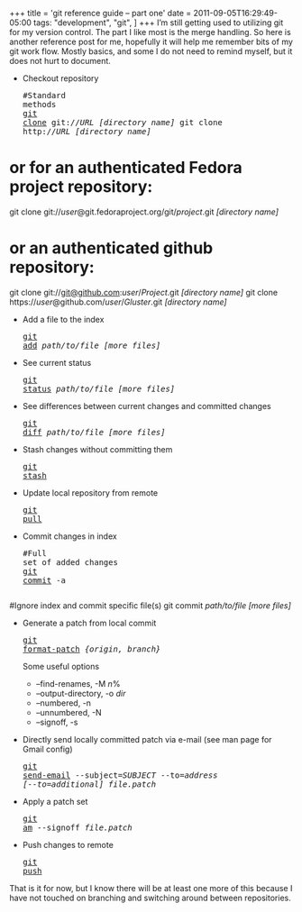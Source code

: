 +++
title = 'git reference guide &#8211; part one'
date = 2011-09-05T16:29:49-05:00
tags:
  "development",
  "git",
]
+++
I&#8217;m still getting used to utilizing git for my version control. The part I like most is the merge handling. So here is another reference post for me, hopefully it will help me remember bits of my git work flow. Mostly basics, and some I do not need to remind myself, but it does not hurt to document.

  * Checkout repository <pre class="lang:sh decode:true " >#Standard methods
<a title="git-clone man page" href="http://www.kernel.org/pub/software/scm/git/docs/git-clone.html">git clone</a> git://<em>URL</em> <em>[directory name]</em>
git clone http://<em>URL</em> <em>[directory name]</em>

# or for an authenticated Fedora project repository:
git clone git://<em>user</em>@git.fedoraproject.org/git/<em>project</em>.git <em>[directory name]</em>

# or an authenticated github repository:
git clone git://git@github.com:<em>user</em>/<em>Project</em>.git <em>[directory name]</em>
git clone https://<em>user</em>@github.com/<em>user</em>/<em>Gluster</em>.git <em>[directory name]</em></pre>

  * Add a file to the index <pre class="lang:sh decode:true " ><a title="git add man page" href="http://www.kernel.org/pub/software/scm/git/docs/git-add.html">git add</a> <em>path/to/file</em> <em>[more files]</em></pre>

  * See current status <pre class="lang:sh decode:true " ><a title="git status man page" href="http://www.kernel.org/pub/software/scm/git/docs/git-status.html">git status</a> <em>path/to/file</em> <em>[more files]</em></pre>

  * See differences between current changes and committed changes <pre class="lang:sh decode:true " ><a title="git diff man page" href="http://www.kernel.org/pub/software/scm/git/docs/git-diff.html">git diff</a> <em>path/to/file</em> <em>[more files]</em></pre>

  * Stash changes without committing them <pre class="lang:sh decode:true " ><a title="git stash man page" href="http://www.kernel.org/pub/software/scm/git/docs/git-stash.html">git stash</a></pre>

  * Update local repository from remote <pre class="lang:sh decode:true " ><a title="git pull man page" href="http://www.kernel.org/pub/software/scm/git/docs/git-pull.html">git pull</a></pre>

  * Commit changes in index <pre class="lang:sh decode:true " >#Full set of added changes
<a title="git commit man page" href="http://www.kernel.org/pub/software/scm/git/docs/git-commit.html">git commit</a> -a

#Ignore index and commit specific file(s)
git commit <em>path/to/file</em> <em>[more files]</em></pre>

  * Generate a patch from local commit <pre class="lang:sh decode:true " ><a title="git format-patch man page" href="http://www.kernel.org/pub/software/scm/git/docs/git-format-patch.html">git format-patch</a> <em>{origin, branch}</em></pre>
    
    Some useful options
    
      * &#8211;find-renames, -M _n_%
      * &#8211;output-directory, -o _dir_
      * &#8211;numbered, -n
      * &#8211;unnumbered, -N
      * &#8211;signoff, -s
  * Directly send locally committed patch via e-mail (see man page for Gmail config) <pre class="lang:sh decode:true " ><a title="git send-email man page" href="http://www.kernel.org/pub/software/scm/git/docs/git-send-email.html">git send-email</a> --subject=<em>SUBJECT</em> --to=<em>address</em> <em>[--to=additional]</em> <em>file.patch</em></pre>

  * Apply a patch set <pre class="lang:sh decode:true " ><a title="git am man page" href="http://www.kernel.org/pub/software/scm/git/docs/git-am.html">git am</a> --signoff <em>file.patch</em></pre>

  * Push changes to remote <pre class="lang:sh decode:true " ><a title="git push man page" href="http://www.kernel.org/pub/software/scm/git/docs/git-push.html">git push</a></pre>

That is it for now, but I know there will be at least one more of this because I have not touched on branching and switching around between repositories.
